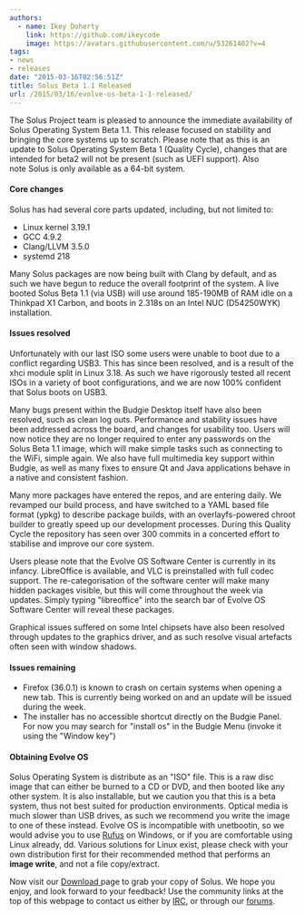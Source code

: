 ```yaml
---
authors:
  - name: Ikey Doherty
    link: https://github.com/ikeycode
    image: https://avatars.githubusercontent.com/u/53261402?v=4
tags:
- news
- releases
date: "2015-03-16T02:56:51Z"
title: Solus Beta 1.1 Released
url: /2015/03/16/evolve-os-beta-1-1-released/
---
```


The Solus Project team is pleased to announce the immediate availability of Solus Operating System Beta 1.1. This release focused on stability and bringing the core 
systems up to scratch. Please note that as this is an update to Solus Operating System Beta 1 (Quality Cycle), changes that are intended for beta2 will not be present 
(such as UEFI support). Also note Solus is only available as a 64-bit system. 

<!--more-->

#### Core changes

Solus has had several core parts updated, including, but not limited to:

- Linux kernel 3.19.1
- GCC 4.9.2
- Clang/LLVM 3.5.0
- systemd 218

Many Solus packages are now being built with Clang by default, and as such we have begun to reduce the overall footprint of the system. A live booted Solus Beta 1.1 (via USB) will use around 185-190MB of RAM idle on a Thinkpad X1 Carbon, and boots in 2.318s on an Intel NUC (D54250WYK) installation.

#### Issues resolved

Unfortunately with our last ISO some users were unable to boot due to a conflict regarding USB3. This has since been resolved, and is a result of the xhci module 
split in Linux 3.18. As such we have rigorously tested all recent ISOs in a variety of boot configurations, and we are now 100% confident that Solus boots on USB3.
 
Many bugs present within the Budgie Desktop itself have also been resolved, such as clean log outs. Performance and stability issues have been addressed across the 
board, and changes for usability too. Users will now notice they are no longer required to enter any passwords on the Solus Beta 1.1 image, which will make simple tasks 
such as connecting to the WiFi, simple again. We also have full multimedia key support within Budgie, as well as many fixes to ensure Qt and Java applications behave in 
a native and consistent fashion.
 
Many more packages have entered the repos, and are entering daily. We revamped our build process, and have switched to a YAML based file format (ypkg) to describe 
package builds, with an overlayfs-powered chroot builder to greatly speed up our development processes. During this Quality Cycle the repository has seen over 300 
commits in a concerted effort to stabilise and improve our core system.
 
Users please note that the Evolve OS Software Center is currently in its infancy. LibreOffice is available, and VLC is preinstalled with full codec support. The re-categorisation 
of the software center will make many hidden packages visible, but this will come throughout the week via updates. Simply typing "libreoffice" into the search bar of Evolve 
OS Software Center will reveal these packages.
 
Graphical issues suffered on some Intel chipsets have also been resolved through updates to the graphics driver, and as such resolve visual artefacts often seen with 
window shadows.

#### Issues remaining

- Firefox (36.0.1) is known to crash on certain systems when opening a new tab. This is currently being worked on and an update will be issued during the week.
- The installer has no accessible shortcut directly on the Budgie Panel. For now you may search for "install os" in the Budgie Menu (invoke it using the "Window key")

#### Obtaining Evolve OS
 
Solus Operating System is distribute as an "ISO" file. This is a raw disc image that can either be burned to a CD or DVD, and then booted like any other system. It is also 
installable, but we caution you that this is a beta system, thus not best suited for production environments. Optical media is much slower than USB drives, as such we 
recommend you write the image to one of these instead. Evolve OS is incompatible with unetbootin, so we would advise you to use [Rufus](https://rufus.akeo.ie/) 
on Windows, or if you are comfortable using Linux already, dd. Various solutions for Linux exist, please check with your own distribution first for their recommended 
method that performs an **image write**, and not a file copy/extract.
 
Now visit our [Download ](https://solus-project.com/download/) page to grab your copy of Solus. We hope you enjoy, and look forward to your feedback! Use the 
community links at the top of this webpage to contact us either by [IRC](irc://irc.freenode.net/#evolveos), or through our [forums](https://solus-project.com/forums/).